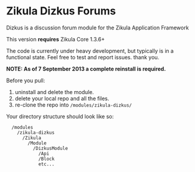 Zikula Dizkus Forums
====================

Dizkus is a discussion forum module for the Zikula Application Framework

This version **requires** Zikula Core 1.3.6+

The code is currently under heavy development, but typically is in a functional
state. Feel free to test and report issues. thank you.

**NOTE: As of 7 September 2013 a complete reinstall is required.**

Before you pull:

  1) uninstall and delete the module.
  2) delete your local repo and all the files.
  3) re-clone the repo into `/modules/zikula-dizkus/`

Your directory structure should look like so:

```
  /modules
    /zikula-dizkus
      /Zikula
        /Module
          /DizkusModule
            /Api
            /Block
            etc...
```
